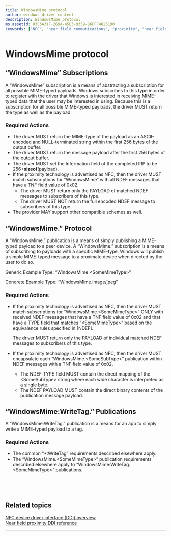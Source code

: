 ```yaml
---
title: WindowsMime protocol
author: windows-driver-content
description: WindowsMime protocol
ms.assetid: 03C5A31F-269A-45B3-9359-B6FFF4823190
keywords: ["NFC", "near field communications", "proximity", "near field proximity", "NFP"]
---
```


# WindowsMime protocol


## <a href="" id="-windowsmime--subscriptions"></a>“WindowsMime” Subscriptions


A “WindowsMime” subscription is a means of abstracting a subscription for all possible MIME-typed payloads. Windows subscribes to this type in order to register with the driver that Windows is interested in receiving MIME-typed data that the user may be interested in using. Because this is a subscription for all possible MIME-typed payloads, the driver MUST return the type as well as the payload.

### Required Actions

-   The driver MUST return the MIME-type of the payload as an ASCII-encoded and NULL-terminated string within the first 256 bytes of the output buffer.
-   The driver MUST return the message payload after the first 256 bytes of the output buffer.
-   The driver MUST set the Information field of the completed IRP to be 256+**sizeof**(payload).
-   If the proximity technology is advertised as NFC, then the driver MUST match subscriptions for “WindowsMime” with all NDEF messages that have a TNF field value of 0x02.
    -   The driver MUST return only the PAYLOAD of matched NDEF messages to subscribers of this type.
    -   The driver MUST NOT return the full encoded NDEF message to subscribers of this type.
-   The provider MAY support other compatible schemes as well.

## <a href="" id="-windowsmime---protocol"></a>“WindowsMime.” Protocol


A “WindowsMime.” publication is a means of simply publishing a MIME-typed payload to a peer device. A “WindowsMime.” subscription is a means of subscribing to payloads with a specific MIME-type. Windows will publish a simple MIME-typed message to a proximate device when directed by the user to do so.

Generic Example Type: “WindowsMime.&lt;SomeMimeType&gt;”

Concrete Example Type: “WindowsMime.image/jpeg”

### Required Actions

-   If the proximity technology is advertised as NFC, then the driver MUST match subscriptions for “WindowsMime.&lt;SomeMimeType&gt;” ONLY with received NDEF messages that have a TNF field value of 0x02 and that have a TYPE field that matches “&lt;SomeMimeType&gt;” based on the equivalence rules specified in \[NDEF\].

    The driver MUST return only the PAYLOAD of individual matched NDEF messages to subscribers of this type.

-   If the proximity technology is advertised as NFC, then the driver MUST encapsulate each “WindowsMime.&lt;SomeSubType&gt;” publication within NDEF messages with a TNF field value of 0x02.
    -   The NDEF TYPE field MUST contain the direct mapping of the &lt;SomeSubType&gt; string where each wide character is interpreted as a single byte.
    -   The NDEF PAYLOAD MUST contain the direct binary contents of the publication message payload.

## <a href="" id="-windowsmime-writetag---publications"></a>“WindowsMime:WriteTag.” Publications


A “WindowsMime:WriteTag.” publication is a means for an app to simply write a MIME-typed payload to a tag.

### Required Actions

-   The common “\*:WriteTag” requirements described elsewhere apply.
-   The “WindowsMime.&lt;SomeMimeType&gt;” publication requirements described elsewhere apply to “WindowsMime:WriteTag.&lt;SomeMimeType&gt;” publications.

 

 
## Related topics
[NFC device driver interface (DDI) overview](https://msdn.microsoft.com/library/windows/hardware/mt715815)  
[Near field proximity DDI reference](https://msdn.microsoft.com/library/windows/hardware/jj866056)  

------------------
